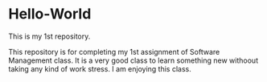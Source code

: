 # Hello-World
This is my 1st repository.

This repository is for completing my 1st assignment of Software Management class. It is a very good class to learn something new withoout taking any kind of work stress. I am enjoying this class. 
